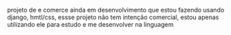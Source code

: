 projeto de e comerce ainda em desenvolvimento que estou fazendo usando django, hmtl/css, essse projeto não tem intenção comercial, estou apenas utilizando ele para estudo e me desenvolver na linguagem
